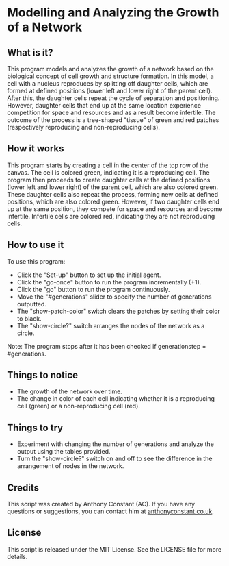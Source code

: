 <h1>Modelling and Analyzing the Growth of a Network</h1>

<h2>What is it?</h2>

<p>This program models and analyzes the growth of a network based on the biological concept of cell growth and structure formation. In this model, a cell with a nucleus reproduces by splitting off daughter cells, which are formed at defined positions (lower left and lower right of the parent cell). After this, the daughter cells repeat the cycle of separation and positioning. However, daughter cells that end up at the same location experience competition for space and resources and as a result become infertile. The outcome of the process is a tree-shaped "tissue" of green and red patches (respectively reproducing and non-reproducing cells).</p>

<h2>How it works</h2>

<p>This program starts by creating a cell in the center of the top row of the canvas. The cell is colored green, indicating it is a reproducing cell. The program then proceeds to create daughter cells at the defined positions (lower left and lower right) of the parent cell, which are also colored green. These daughter cells also repeat the process, forming new cells at defined positions, which are also colored green. However, if two daughter cells end up at the same position, they compete for space and resources and become infertile. Infertile cells are colored red, indicating they are not reproducing cells.</p>

<h2>How to use it</h2>

<p>To use this program:</p>

<ul>
	<li>Click the "Set-up" button to set up the initial agent.</li>
	<li>Click the "go-once" button to run the program incrementally (+1).</li>
	<li>Click the "go" button to run the program continuously.</li>
	<li>Move the "#generations" slider to specify the number of generations outputted.</li>
	<li>The "show-patch-color" switch clears the patches by setting their color to black.</li>
	<li>The "show-circle?" switch arranges the nodes of the network as a circle.</li>
</ul>

<p>Note: The program stops after it has been checked if generationstep = #generations.</p>

<h2>Things to notice</h2>

<ul>
	<li>The growth of the network over time.</li>
	<li>The change in color of each cell indicating whether it is a reproducing cell (green) or a non-reproducing cell (red).</li>
</ul>

<h2>Things to try</h2>

<ul>
	<li>Experiment with changing the number of generations and analyze the output using the tables provided.</li>
	<li>Turn the "show-circle?" switch on and off to see the difference in the arrangement of nodes in the network.</li>
</ul>

<h2>Credits</h2>

<p>This script was created by Anthony Constant (AC). If you have any questions or suggestions, you can contact him at <a href="http://www.anthonyconstant.co.uk/">anthonyconstant.co.uk</a>.</p>

<h2>License</h2>

<p>This script is released under the MIT License. See the LICENSE file for more details.</p>

